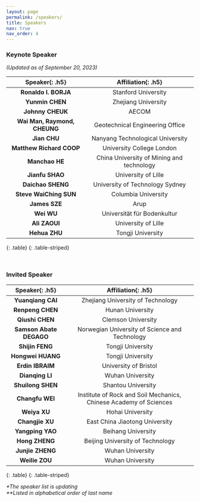```yaml
---
layout: page
permalink: /speakers/
title: Speakers
nav: true
nav_order: 4
---
```


### Keynote Speaker

_(Updated as of September 20, 2023)_

|      **Speaker**{: .h5}      |          **Affiliation**{: .h5}           |
| :--------------------------: | :---------------------------------------: |
|     **Ronaldo I. BORJA**     |            Stanford University            |
|       **Yunmin CHEN**        |            Zhejiang University            |
|       **Johnny CHEUK**       |                   AECOM                   |
| **Wai Man, Raymond, CHEUNG** |      Geotechnical Engineering Office      |
|         **Jian CHU**         |     Nanyang Technological University      |
|   **Matthew Richard COOP**   |         University College London         |
|        **Manchao HE**        | China University of Mining and technology |
|       **Jianfu SHAO**        |            University of Lille            |
|      **Daichao SHENG**       |      University of Technology Sydney      |
|    **Steve WaiChing SUN**    |            Columbia University            |
|        **James SZE**         |                   Arup                    |
|          **Wei WU**          |        Universität für Bodenkultur        |
|        **Ali ZAOUI**         |            University of Lille            |
|        **Hehua ZHU**         |             Tongji University             |
{: .table}
{: .table-striped}

<br>

### Invited Speaker

|   **Speaker**{: .h5}    |                      **Affiliation**{: .h5}                       |
| :---------------------: | :---------------------------------------------------------------: |
|    **Yuanqiang CAI**    |                 Zhejiang University of Technology                 |
|    **Renpeng CHEN**     |                         Hunan University                          |
|     **Qiushi CHEN**     |                        Clemson University                         |
| **Samson Abate DEGAGO** |          Norwegian University of Science and Technology           |
|     **Shijin FENG**     |                         Tongji University                         |
|    **Hongwei HUANG**    |                         Tongji University                         |
|    **Erdin IBRAIM**     |                       University of Bristol                       |
|     **Dianqing LI**     |                         Wuhan University                          |
|    **Shuilong SHEN**    |                        Shantou University                         |
|     **Changfu WEI**     | Institute of Rock and Soil Mechanics, Chinese Academy of Sciences |
|      **Weiya XU**       |                         Hohai University                          |
|     **Changjie XU**     |                  East China Jiaotong University                   |
|    **Yangping YAO**     |                        Beihang University                         |
|     **Hong ZHENG**      |                 Beijing University of Technology                  |
|    **Junjie ZHENG**     |                         Wuhan University                          |
|     **Weilie ZOU**      |                         Wuhan University                          |
{: .table}
{: .table-striped}


_*The speaker list is updating_ <br>
_**Listed in alphabetical order of last name_
